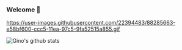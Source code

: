 ### Welcome 👋

https://user-images.githubusercontent.com/22394483/88285663-e58bf600-ccc5-11ea-97c5-9fa52515a855.gif

![Gino's github stats](https://github-readme-stats.vercel.app/api?username=ginoemiliozzi&theme=dark&show_icons=true)

